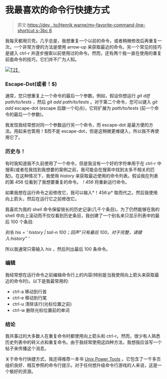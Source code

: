 # 我最喜欢的命令行快捷方式

> 原文:[https://dev . to/Henrik warne/my-favorite-command-line-shortcut s-3bc 6](https://dev.to/henrikwarne/my-favorite-command-line-shortcuts-3bc6)

我每天都用贝壳。几乎总是，我想重复一个以前的命令，或者稍微修改后再重复一次。一个非常方便的方法是使用 arrow-up 来获取最近的命令。另一个常见的技巧是键入 ctrl-r 并逐步搜索以前使用过的命令。然而，还有两个我一直在使用的重复前面命令的技巧，它们并不广为人知。

[![](../Images/5b1ce174a8e8a3562704aa746e6aa9d7.png)T2】](https://henrikwarne1.files.wordpress.com/2018/08/dsc_7973.jpg)

### Escape-Dot(或者！$)

通常，您只想重复上一个命令的最后一个参数。例如，假设你想运行 *git diff path/to/tests* ，然后 *git add path/to/tests* 。对于第二个命令，您可以键入 *git add* escape-dot (escape 后跟一个句点)，它将扩展为 *path/to/tests* (前一个命令的最后一个参数)。

我发现我经常想对同一个参数运行另一个命令，而 escape-dot 是最方便的方法。用起来也管用！$而不是 escape-dot，但是这稍微更难键入，所以我不再使用它了。

### 历史与！

有时我知道我不久前使用了一个命令，但是我没有一个好的字符串用于在 ctrl-r 中搜索(或者在我找到我想要的案例之前，我可能会在搜索中找到太多不相关的匹配)。在这种情况下，我使用 *history* 来获取最近使用的命令列表。假设我在列表的第 456 位看到了我想要重复的命令。*！456* 将重新运行命令。

如果我想在运行命令之前修改它，我可以输入*！456:p* 取而代之。然后我使用向上箭头，然后在运行它之前修改它。

我喜欢为我的 shell 命令保留很长的历史记录(几千个条目)。为了仍然能够在我的 shell 中向上滚动而不仅仅看到历史条目，我创建了一个别名来只显示列表中的最后 100 个条目:

*别名 his = ' history | tail-n 100；回声”只有最后 100。对于完整，请键入:history" '*

所以我通常只需输入 *his* ，然后列出最后 100 条命令。

### 编辑

我经常想在运行命令之前编辑命令行上的内容(特别是当我使用向上箭头来获取最近的命令时)。以下是我最常用的:

*   ctrl-a 移动到行首
*   ctrl-e 移动到行尾
*   ctrl-u 清除该行(光标位置之前)
*   ctrl-w 删除光标位置前的单词

### 结论

我共事过的大多数人在重复命令时都使用向上箭头和 ctrl-r。然而，很少有人熟悉历史列表中的转义点和重复命令。由于我经常使用这四种方法，我想我应该写一个帖子来传播这个消息。

关于命令行快捷方式，我还得推荐一本书 [Unix Power Tools](https://www.amazon.com/Power-Tools-Third-Shelley-Powers/dp/0596003307) 。它包含了一千多页组织良好、相互参照的命令行提示。对于任何想升级命令行游戏的人来说，这是一个极好的资源。